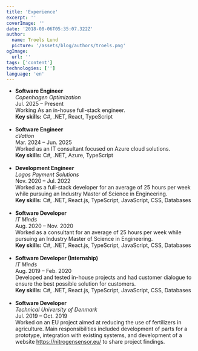 ```yaml
---
title: 'Experience'
excerpt: ''
coverImage: ''
date: '2018-08-06T05:35:07.322Z'
author:
  name: Troels Lund
  picture: '/assets/blog/authors/troels.png'
ogImage:
  url: ''
tags: ['content']
technologies: ['']
language: 'en'
---
```


<ul>
  <li data-url="/assets/logos/copenhagen_optimization_logo.jpeg" data-w="50" data-h="50" data-r="10">
    <strong>Software Engineer</strong>
    <div><em>Copenhagen Optimization</em></div>
    <div>Jul. 2025 – Present</div>
    <div>Working As an in-house full-stack engineer.</div>
    <div><strong>Key skills:</strong> C#, .NET, React, TypeScript</div>
    <br/>
  </li>

  <li data-url="/assets/logos/cvation_logo_processed.jpeg" data-w="50" data-h="50" data-r="10">
    <strong>Software Engineer</strong>
    <div><em>cVation</em></div>
    <div>Mar. 2024 – Jun. 2025</div>
    <div>Worked as an IT consultant focused on Azure cloud solutions.</div>
    <div><strong>Key skills:</strong> C#, .NET, Azure, TypeScript</div>
    <br/>
  </li>

  <li data-url="/assets/logos/logos_processed.jpeg" data-w="50" data-h="50" data-r="100">
    <strong>Development Engineer</strong>
    <div><em>Logos Payment Solutions</em></div>
    <div>Nov. 2020 – Jul. 2022</div>
    <div>Worked as a full-stack developer for an average of 25 hours per week while pursuing an Industry Master of Science in Engineering.</div>
    <div><strong>Key skills:</strong> C#, .NET, React.js, TypeScript, JavaScript, CSS, Databases</div>
    <br/>
  </li>

  <li data-url="/assets/logos/itminds_processed.jpg" data-w="50" data-h="50" data-r="100">
    <strong>Software Developer</strong>
    <div><em>IT Minds</em></div>
    <div>Aug. 2020 – Nov. 2020</div>
    <div>Worked as a consultant for an average of 25 hours per week while pursuing an Industry Master of Science in Engineering.</div>
    <div><strong>Key skills:</strong> C#, .NET, React.js, TypeScript, JavaScript, CSS, Databases</div>
    <br/>
  </li>

  <li data-url="/assets/logos/itminds_processed.jpg" data-w="50" data-h="50" data-r="100">
    <strong>Software Developer (Internship)</strong>
    <div><em>IT Minds</em></div>
    <div>Aug. 2019 – Feb. 2020</div>
    <div>Developed and tested in-house projects and had customer dialogue to ensure the best possible solution for customers.</div>
    <div><strong>Key skills:</strong> C#, .NET, React.js, TypeScript, JavaScript, CSS, Databases</div>
    <br/>
  </li>

  <li data-url="/assets/logos/dtu.png" data-w="50" data-h="70">
    <strong>Software Developer</strong>
    <div><em>Technical University of Denmark</em></div>
    <div>Jul. 2019 – Oct. 2019</div>
    <div>Worked on an EU project aimed at reducing the use of fertilizers in agriculture. Main responsibilities included development of parts for a prototype, integration with existing systems, and development of a website 
      <a href="https://nitrogensensor.eu/">https://nitrogensensor.eu/</a> to share project findings.
    </div>
    <br/>
  </li>
</ul>
